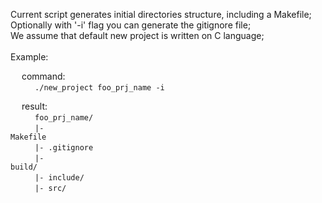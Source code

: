 Current script generates initial directories structure, including a Makefile; <br>
Optionally with '-i' flag you can generate the gitignore file; <br>
We assume that default new project is written on C language; <br>
<br>
	Example:
<br>

&emsp;
	command:
<br>
&emsp;&emsp;
<code>
	./new_project foo_prj_name -i
</code>
<br>

&emsp;
	result:
<br>
&emsp;&emsp;
<code>
	foo_prj_name/
</code>
<br>
&emsp;&emsp;
<code>
	|- Makefile
</code>
<br>
&emsp;&emsp;
<code>
	|- .gitignore
</code>
<br>
&emsp;&emsp;
<code>
	|- build/
</code>
<br>
&emsp;&emsp;
<code>
	|- include/
</code>
<br>
&emsp;&emsp;
<code>
	|- src/
</code>
